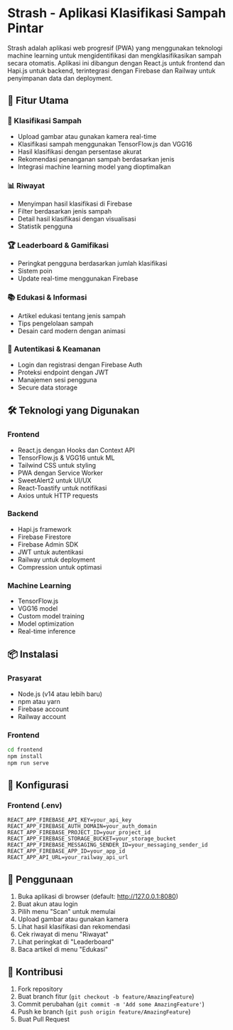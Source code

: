 # Strash - Aplikasi Klasifikasi Sampah Pintar

Strash adalah aplikasi web progresif (PWA) yang menggunakan teknologi machine learning untuk mengidentifikasi dan mengklasifikasikan sampah secara otomatis. Aplikasi ini dibangun dengan React.js untuk frontend dan Hapi.js untuk backend, terintegrasi dengan Firebase dan Railway untuk penyimpanan data dan deployment.

## 🚀 Fitur Utama

### 📸 Klasifikasi Sampah

- Upload gambar atau gunakan kamera real-time
- Klasifikasi sampah menggunakan TensorFlow.js dan VGG16
- Hasil klasifikasi dengan persentase akurat
- Rekomendasi penanganan sampah berdasarkan jenis
- Integrasi machine learning model yang dioptimalkan

### 📊 Riwayat

- Menyimpan hasil klasifikasi di Firebase
- Filter berdasarkan jenis sampah
- Detail hasil klasifikasi dengan visualisasi
- Statistik pengguna

### 🏆 Leaderboard & Gamifikasi

- Peringkat pengguna berdasarkan jumlah klasifikasi
- Sistem poin
- Update real-time menggunakan Firebase

### 📚 Edukasi & Informasi

- Artikel edukasi tentang jenis sampah
- Tips pengelolaan sampah
- Desain card modern dengan animasi

### 🔐 Autentikasi & Keamanan

- Login dan registrasi dengan Firebase Auth
- Proteksi endpoint dengan JWT
- Manajemen sesi pengguna
- Secure data storage

## 🛠️ Teknologi yang Digunakan

### Frontend

- React.js dengan Hooks dan Context API
- TensorFlow.js & VGG16 untuk ML
- Tailwind CSS untuk styling
- PWA dengan Service Worker
- SweetAlert2 untuk UI/UX
- React-Toastify untuk notifikasi
- Axios untuk HTTP requests

### Backend

- Hapi.js framework
- Firebase Firestore
- Firebase Admin SDK
- JWT untuk autentikasi
- Railway untuk deployment
- Compression untuk optimasi

### Machine Learning

- TensorFlow.js
- VGG16 model
- Custom model training
- Model optimization
- Real-time inference

## 📦 Instalasi

### Prasyarat

- Node.js (v14 atau lebih baru)
- npm atau yarn
- Firebase account
- Railway account

### Frontend

```bash
cd frontend
npm install
npm run serve
```

## 🔧 Konfigurasi

### Frontend (.env)

```env
REACT_APP_FIREBASE_API_KEY=your_api_key
REACT_APP_FIREBASE_AUTH_DOMAIN=your_auth_domain
REACT_APP_FIREBASE_PROJECT_ID=your_project_id
REACT_APP_FIREBASE_STORAGE_BUCKET=your_storage_bucket
REACT_APP_FIREBASE_MESSAGING_SENDER_ID=your_messaging_sender_id
REACT_APP_FIREBASE_APP_ID=your_app_id
REACT_APP_API_URL=your_railway_api_url
```

## 📱 Penggunaan

1. Buka aplikasi di browser (default: http://127.0.0.1:8080)
2. Buat akun atau login
3. Pilih menu "Scan" untuk memulai
4. Upload gambar atau gunakan kamera
5. Lihat hasil klasifikasi dan rekomendasi
6. Cek riwayat di menu "Riwayat"
7. Lihat peringkat di "Leaderboard"
8. Baca artikel di menu "Edukasi"

## 🤝 Kontribusi

1. Fork repository
2. Buat branch fitur (`git checkout -b feature/AmazingFeature`)
3. Commit perubahan (`git commit -m 'Add some AmazingFeature'`)
4. Push ke branch (`git push origin feature/AmazingFeature`)
5. Buat Pull Request
